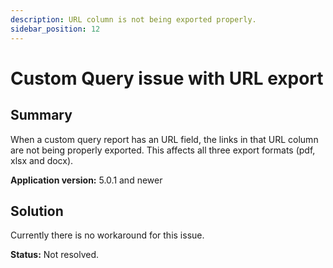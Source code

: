 ```yaml
---
description: URL column is not being exported properly.
sidebar_position: 12
---
```


# Custom Query issue with URL export

## **Summary**

When a custom query report has an URL field, the links in that URL column are not being properly exported. This affects all three export formats (pdf, xlsx and docx).

**Application version:** 5.0.1 and newer

## **Solution**

Currently there is no workaround for this issue.

**Status:** Not resolved.

